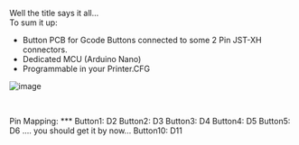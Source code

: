 Well the title says it all...
<br>
To sum it up:
* Button PCB for Gcode Buttons connected to some 2 Pin JST-XH connectors.
* Dedicated MCU (Arduino Nano)
* Programmable in your Printer.CFG

![image](https://user-images.githubusercontent.com/54855101/147841593-b75cf2ec-2bd8-4ac4-8659-7630be93dd28.png)

<br>

Pin Mapping:
*** Button1:  D2 
    Button2:  D3
    Button3:  D4
    Button4:  D5
    Button5:  D6
    .... you should get it by now...
    Button10: D11 

